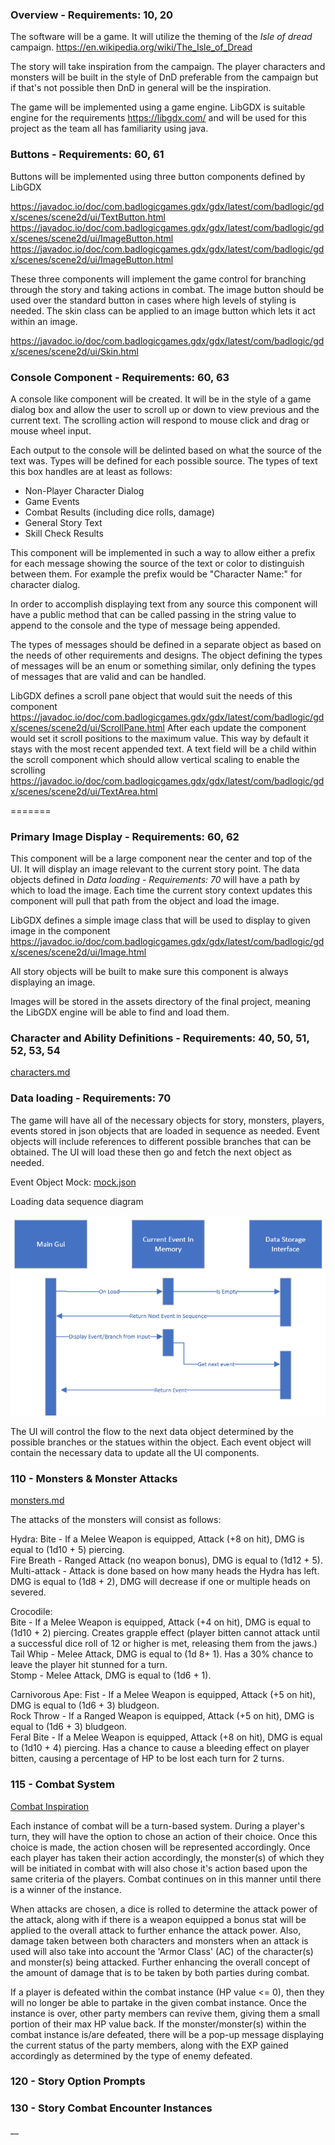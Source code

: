 ### Overview - Requirements: 10, 20

The software will be a game. It will utilize the theming of the _Isle of dread_ campaign.
https://en.wikipedia.org/wiki/The_Isle_of_Dread

The story will take inspiration from the campaign. 
The player characters and monsters will be built in the style of DnD preferable from the campaign but if that's not possible then DnD in general will be the inspiration.

The game will be implemented using a game engine. LibGDX is suitable engine for the requirements https://libgdx.com/ and will be used for this project as the team all has familiarity using java.

### Buttons - Requirements: 60, 61
Buttons will be implemented using three button components defined by LibGDX

https://javadoc.io/doc/com.badlogicgames.gdx/gdx/latest/com/badlogic/gdx/scenes/scene2d/ui/TextButton.html
https://javadoc.io/doc/com.badlogicgames.gdx/gdx/latest/com/badlogic/gdx/scenes/scene2d/ui/ImageButton.html
https://javadoc.io/doc/com.badlogicgames.gdx/gdx/latest/com/badlogic/gdx/scenes/scene2d/ui/ImageButton.html

These three components will implement the game control for branching through the story and taking actions in combat. 
The image button should be used over the standard button in cases where high levels of styling is needed. The skin class can be applied to an image button which lets it act within an image.

https://javadoc.io/doc/com.badlogicgames.gdx/gdx/latest/com/badlogic/gdx/scenes/scene2d/ui/Skin.html

### Console Component - Requirements: 60, 63
A console like component will be created. 
It will be in the style of a game dialog box and allow the user to scroll up or down to view previous and the current text. The scrolling action will respond to mouse click and drag or mouse wheel input. 

Each output to the console will be delinted based on what the source of the text was. Types will be defined for each possible source.
The types of text this box handles are at least as follows:
* Non-Player Character Dialog
* Game Events
* Combat Results (including dice rolls, damage)
* General Story Text
* Skill Check Results

This component will be implemented in such a way to allow either a prefix for each message showing the source of the text or color to distinguish between them. For example the prefix would be "Character Name:" for character dialog.

In order to accomplish displaying text from any source this component will have a public method that can be called passing in the string value to append to the console and the type of message being appended. 

The types of messages should be defined  in a separate object as based on the needs of other requirements and designs. The object defining the types of messages will be an enum or something similar, only defining the types of messages that are valid and can be handled. 

LibGDX defines a scroll pane object that would suit the needs of this component https://javadoc.io/doc/com.badlogicgames.gdx/gdx/latest/com/badlogic/gdx/scenes/scene2d/ui/ScrollPane.html
After each update the component would set it scroll positions to the maximum value.
This way by default it stays with the most recent appended text. 
A text field will be a child within the scroll component which should allow vertical scaling to enable the scrolling https://javadoc.io/doc/com.badlogicgames.gdx/gdx/latest/com/badlogic/gdx/scenes/scene2d/ui/TextArea.html

=======
### Primary Image Display - Requirements: 60, 62
This component will be a large component near the center and top of the UI. It will display an image relevant to the current story point. 
The data objects defined in _Data loading - Requirements: 70_ will have a path by which to load the image. Each time the current story context updates this component will pull that path from the object and load the image.

LibGDX defines a simple image class that will be used to display to given image in the component
https://javadoc.io/doc/com.badlogicgames.gdx/gdx/latest/com/badlogic/gdx/scenes/scene2d/ui/Image.html

All story objects will be built to make sure this component is always displaying an image.

Images will be stored in the assets directory of the final project, meaning the LibGDX engine will be able to find and load them.

### Character and Ability Definitions - Requirements: 40, 50, 51, 52, 53, 54
[characters.md](./characters.md)

### Data loading - Requirements: 70
The game will have all of the necessary objects for story, monsters, players, events stored in json objects that are loaded in sequence as needed. Event objects will include references to different possible branches that can be obtained. The UI will load these then go and fetch the next object as needed.

Event Object Mock: [mock.json](./mocks/eventobject.json)

Loading data sequence diagram

![dataseqdia](./images/req-70-sequence.png)

The UI will control the flow to the next data object determined by the possible branches or the statues within the object.
Each event object will contain the necessary data to update all the UI components.

### 110 - Monsters & Monster Attacks
[monsters.md](./monsters.md)

The attacks of the monsters will consist as follows:

Hydra:
    Bite - If a Melee Weapon is equipped, Attack (+8 on hit), DMG is equal to (1d10 + 5) piercing.  
    Fire Breath - Ranged Attack (no weapon bonus), DMG is equal to (1d12 + 5).  
    Multi-attack - Attack is done based on how many heads the Hydra has left. DMG is equal to (1d8 + 2), DMG will decrease if one or multiple heads on severed.

Crocodile:  
    Bite - If a Melee Weapon is equipped, Attack (+4 on hit), DMG is equal to (1d10 + 2) piercing. Creates grapple effect (player bitten cannot attack until a successful dice roll of 12 or higher is met, releasing them from the jaws.)  
    Tail Whip - Melee Attack, DMG is equal to (1d 8+ 1). Has a 30% chance to leave the player hit stunned for a turn.  
    Stomp - Melee Attack, DMG is equal to (1d6 + 1).

Carnivorous Ape:
    Fist - If a Melee Weapon is equipped, Attack (+5 on hit), DMG is equal to (1d6 + 3) bludgeon.  
    Rock Throw - If a Ranged Weapon is equipped, Attack (+5 on hit), DMG is equal to (1d6 + 3) bludgeon.  
    Feral Bite - If a Melee Weapon is equipped, Attack (+8 on hit), DMG is equal to (1d10 + 4) piercing. Has a chance to cause a bleeding effect on player bitten, causing a percentage of HP to be lost each turn for 2 turns.

### 115 - Combat System
[Combat Inspiration](https://www.dndbeyond.com/sources/basic-rules/combat)

Each instance of combat will be a turn-based system. During a player's turn, they will have the option to chose an action of their choice. Once this choice is made, the action chosen will be represented accordingly. Once each player has taken their action accordingly, the monster(s) of which they will be initiated in combat with will also chose it's action based upon the same criteria of the players. Combat continues on in this manner until there is a winner of the instance. 

When attacks are chosen, a dice is rolled to determine the attack power of the attack, along with if there is a weapon equipped a bonus stat will be applied to the overall attack to further enhance the attack power. Also, damage taken between both characters and monsters when an attack is used will also take into account the 'Armor Class' (AC) of the character(s) and monster(s) being attacked. Further enhancing the overall concept of the amount of damage that is to be taken by both parties during combat. 

If a player is defeated within the combat instance (HP value <= 0), then they will no longer be able to partake in the given combat instance. Once the instance is over, other party members can revive them, giving them a small portion of their max HP value back. If the monster/monster(s) within the combat instance is/are defeated, there will be a pop-up message displaying the current status of the party members, along with the EXP gained accordingly as determined by the type of enemy defeated.

### 120 - Story Option Prompts

### 130 - Story Combat Encounter Instances
__